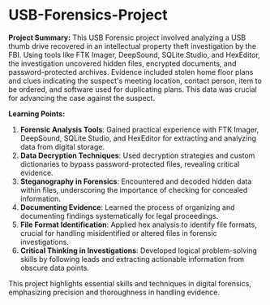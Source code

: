 # USB-Forensics-Project

**Project Summary:**
This USB Forensic project involved analyzing a USB thumb drive recovered in an intellectual property theft investigation by the FBI. Using tools like FTK Imager, DeepSound, SQLite Studio, and HexEditor, the investigation uncovered hidden files, encrypted documents, and password-protected archives. Evidence included stolen home floor plans and clues indicating the suspect's meeting location, contact person, item to be ordered, and software used for duplicating plans. This data was crucial for advancing the case against the suspect.

**Learning Points:**
1. **Forensic Analysis Tools**: Gained practical experience with FTK Imager, DeepSound, SQLite Studio, and HexEditor for extracting and analyzing data from digital storage.
2. **Data Decryption Techniques**: Used decryption strategies and custom dictionaries to bypass password-protected files, revealing critical evidence.
3. **Steganography in Forensics**: Encountered and decoded hidden data within files, underscoring the importance of checking for concealed information.
4. **Documenting Evidence**: Learned the process of organizing and documenting findings systematically for legal proceedings.
5. **File Format Identification**: Applied hex analysis to identify file formats, crucial for handling misidentified or altered files in forensic investigations.
6. **Critical Thinking in Investigations**: Developed logical problem-solving skills by following leads and extracting actionable information from obscure data points. 

This project highlights essential skills and techniques in digital forensics, emphasizing precision and thoroughness in handling evidence.
